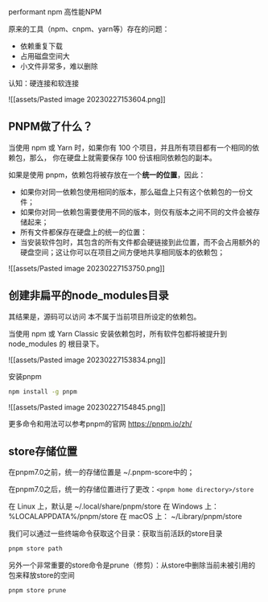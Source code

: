 performant npm 高性能NPM

原来的工具（npm、cnpm、yarn等）存在的问题：
- 依赖重复下载
- 占用磁盘空间大
- 小文件非常多，难以删除


认知：硬连接和软连接

![[assets/Pasted image 20230227153604.png]]

## PNPM做了什么？

当使用 npm 或 Yarn 时，如果你有 100 个项目，并且所有项目都有一个相同的依赖包，那么， 你在硬盘上就需要保存 100 份该相同依赖包的副本。

如果是使用 pnpm，依赖包将被存放在一个**统一的位置**，因此：
- 如果你对同一依赖包使用相同的版本，那么磁盘上只有这个依赖包的一份文件；
-  如果你对同一依赖包需要使用不同的版本，则仅有版本之间不同的文件会被存储起来；
-  所有文件都保存在硬盘上的统一的位置：
- 当安装软件包时，其包含的所有文件都会硬链接到此位置，而不会占用额外的硬盘空间；这让你可以在项目之间方便地共享相同版本的依赖包；

![[assets/Pasted image 20230227153750.png]]

## 创建非扁平的node_modules目录

其结果是，源码可以访问 本不属于当前项目所设定的依赖包。

当使用 npm 或 Yarn Classic 安装依赖包时，所有软件包都将被提升到 node_modules 的 根目录下。

![[assets/Pasted image 20230227153834.png]]

安装pnpm

```bash
npm install -g pnpm
```

![[assets/Pasted image 20230227154845.png]]

更多命令和用法可以参考pnpm的官网 https://pnpm.io/zh/

## store存储位置

在pnpm7.0之前，统一的存储位置是 ~/.pnpm-score中的；

在pnpm7.0之后，统一的存储位置进行了更改：`<pnpm home directory>/store`

在 Linux 上，默认是 ~/.local/share/pnpm/store
在 Windows 上： %LOCALAPPDATA%/pnpm/store
在 macOS 上： ~/Library/pnpm/store

我们可以通过一些终端命令获取这个目录：获取当前活跃的store目录

```bash
pnpm store path
```

另外一个非常重要的store命令是prune（修剪）：从store中删除当前未被引用的包来释放store的空间

```bash
pnpm store prune
```

